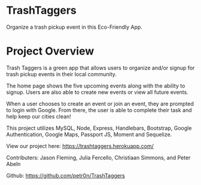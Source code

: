 # TrashTaggers
Organize a trash pickup event in this Eco-Friendly App.

# Project Overview
Trash Taggers is a green app that allows users to organize and/or signup for trash pickup events in their local community. 

The home page shows the five upcoming events along with the ability to signup.  Users are also able to create new events or view all future events. 

When a user chooses to create an event or join an event, they are prompted to login with Google.  From there, the user is able to complete their task and help keep our cities clean!

This project utilizes MySQL, Node, Express, Handlebars, Bootstrap, Google Authentication, Google Maps, Passport JS, Moment and Sequelize.  

View our project here: https://trashtaggers.herokuapp.com/

Contributers: Jason Fleming, Julia Fercello, Christiaan Simmons, and Peter Abeln

Github: https://github.com/petr0n/TrashTaggers
